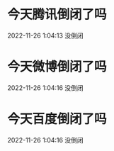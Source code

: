 # 今天腾讯倒闭了吗

2022-11-26 1:04:13 没倒闭

# 今天微博倒闭了吗

2022-11-26 1:04:16 没倒闭

# 今天百度倒闭了吗

2022-11-26 1:04:16 没倒闭

